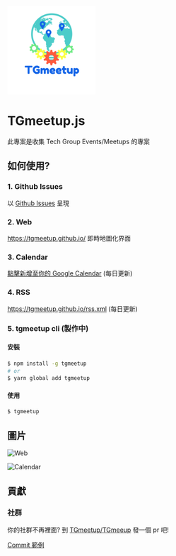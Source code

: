 <img alt="tgmeetup" src="https://raw.githubusercontent.com/TGmeetup/tgmeetup.js/master/www/src/logo.png" width="200">

# TGmeetup.js
此專案是收集 Tech Group Events/Meetups 的專案

## 如何使用?
### 1. Github Issues

以 [Github Issues](https://github.com/TGmeetup/tgmeetup.js/issues?q=is%3Aissue+is%3Aopen+label%3AEvent) 呈現


### 2. Web

https://tgmeetup.github.io/
即時地圖化界面

### 3. Calendar

[點擊新增至你的 Google Calendar](https://calendar.google.com/calendar?cid=dGdtZWV0dXA3QGdtYWlsLmNvbQ) (每日更新)

### 4. RSS

https://tgmeetup.github.io/rss.xml (每日更新)

### 5. tgmeetup cli (製作中)

#### 安裝

```sh
$ npm install -g tgmeetup
# or
$ yarn global add tgmeetup
```
#### 使用

```sh
$ tgmeetup
```

## 圖片

![Web](https://raw.githubusercontent.com/TGmeetup/tgmeetup.js/master/.github/img/web.png)

![Calendar](https://raw.githubusercontent.com/TGmeetup/tgmeetup.js/master/.github/img/calendar.png)

## 貢獻

### 社群
你的社群不再裡面? 到 [TGmeetup/TGmeeup](https://github.com/TGmeetup/TGmeetup) 發一個 pr 吧!

[Commit 範例](https://github.com/TGmeetup/TGmeetup/commit/8d2d5acc31bf18028871e2711dce9853049847e6)
